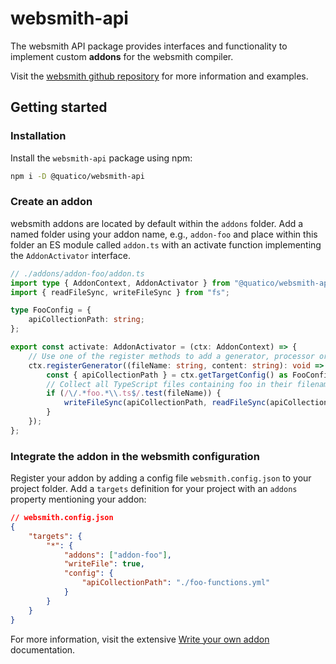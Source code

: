 # websmith-api

The websmith API package provides interfaces and functionality to implement custom **addons** for the websmith compiler.

Visit the [websmith github repository](https://github.com/quatico-solutions/websmith) for more information and examples.

## Getting started

### Installation

Install the `websmith-api` package using npm:

```sh
npm i -D @quatico/websmith-api
```

### Create an addon

websmith addons are located by default within the `addons` folder. Add a named folder using your addon name, e.g., `addon-foo` and place within this folder an ES module called `addon.ts` with an activate function implementing the `AddonActivator` interface.

```typescript
// ./addons/addon-foo/addon.ts
import type { AddonContext, AddonActivator } from "@quatico/websmith-api";
import { readFileSync, writeFileSync } from "fs";

type FooConfig = {
    apiCollectionPath: string;
};

export const activate: AddonActivator = (ctx: AddonContext) => {
    // Use one of the register methods to add a generator, processor or transformer to the compilation process.
    ctx.registerGenerator((fileName: string, content: string): void => {
        const { apiCollectionPath } = ctx.getTargetConfig() as FooConfig;
        // Collect all TypeScript files containing foo in their filename
        if (/\/.*foo.*\\.ts$/.test(fileName)) {
            writeFileSync(apiCollectionPath, readFileSync(apiCollectionPath).toString() + `\n- ${fileName}`);
        }
    });
};
```

### Integrate the addon in the websmith configuration

Register your addon by adding a config file `websmith.config.json` to your project folder. Add a `targets` definition for your project with an `addons` property mentioning your addon:

```json
// websmith.config.json
{
    "targets": {
        "*": {
            "addons": ["addon-foo"],
            "writeFile": true,
            "config": {
                "apiCollectionPath": "./foo-functions.yml"
            }
        }
    }
}
```

For more information, visit the extensive [Write your own addon](../../docs/write-your-own-addon.md) documentation.
